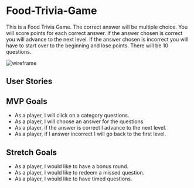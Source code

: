 # Food-Trivia-Game

This is a Food Trivia Game. The correct answer will be multiple choice. You will score points for each correct answer. If the answer chosen is correct you will advance to the next level. If the answer chosen is incorrect you will have to start over to the beginning and lose points. There will be 10 questions.

![wireframe](https://imgur.com/jNJ6qXs.png)

## User Stories

## MVP Goals 

- As a player, I will click on a category questions.
- As a player, I will choose an answer for the questions.
- As a player, if the answer is correct I advance to the next level.
- As a player, if I answer incorrect I will go back to the first level.

## Stretch Goals

- As a player, I would like to have a bonus round.
- As a player, I would like to redeem a missed question.
- As a player, I would like to have timed questions.
